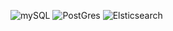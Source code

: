 ![mySQL](https://img.shields.io/badge/MySQL-00000F?style=for-the-badge&logo=mysql&logoColor=white)
![PostGres](https://img.shields.io/badge/PostgreSQL-316192?style=for-the-badge&logo=postgresql&logoColor=white)
![Elsticsearch](https://img.shields.io/badge/-ElasticSearch-005571?style=for-the-badge&logo=elasticsearch)
